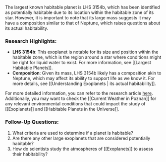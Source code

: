 The largest known habitable planet is LHS 3154b, which has been identified as potentially habitable due to its location within the habitable zone of its star. However, it is important to note that its large mass suggests it may have a composition similar to that of Neptune, which raises questions about its actual habitability.

### Research Highlights:
- **LHS 3154b**: This exoplanet is notable for its size and position within the habitable zone, which is the region around a star where conditions might be right for liquid water to exist. For more information, see [[Largest Habitable Planets]].
- **Composition**: Given its mass, LHS 3154b likely has a composition akin to Neptune, which may affect its ability to support life as we know it. For more details, see [[Understanding Exoplanets | its actual habitability]].

For more detailed information, you can refer to the research article [here](https://news.uci.edu/2023/12/01/researchers-find-exoplanet-that-appears-to-be-too-big-for-its-sun/). Additionally, you may want to check the [[Current Weather in Poznan]] for any relevant environmental conditions that could impact the study of [[Exoplanets]] and [[Habitable Planets in the Universe]].

### Follow-Up Questions:
1. What criteria are used to determine if a planet is habitable?
2. Are there any other large exoplanets that are considered potentially habitable?
3. How do scientists study the atmospheres of [[Exoplanets]] to assess their habitability?
